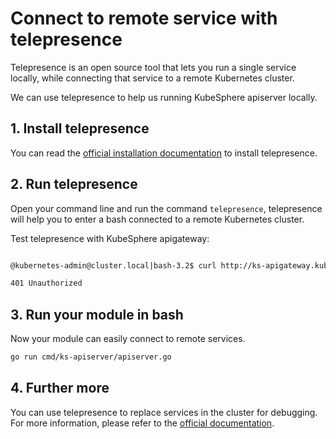 # Connect to remote service with telepresence

Telepresence is an open source tool that lets you run a single service locally, while connecting that service to a remote Kubernetes cluster.

We can use telepresence to help us running KubeSphere apiserver locally.


## 1. Install telepresence

You can read the [official installation documentation](https://www.telepresence.io/reference/install.html) to install telepresence.

## 2. Run telepresence

Open your command line and run the command `telepresence`, telepresence will help you to enter a bash connected to a remote Kubernetes cluster.

Test telepresence with KubeSphere apigateway:

```bash

@kubernetes-admin@cluster.local|bash-3.2$ curl http://ks-apigateway.kubesphere-system

401 Unauthorized
```

## 3. Run your module in bash

Now your module can easily connect to remote services.

```bash
go run cmd/ks-apiserver/apiserver.go
```
## 4. Further more

You can use telepresence to replace services in the cluster for debugging. For more information, please refer to the [official documentation](https://www.telepresence.io/discussion/overview).
